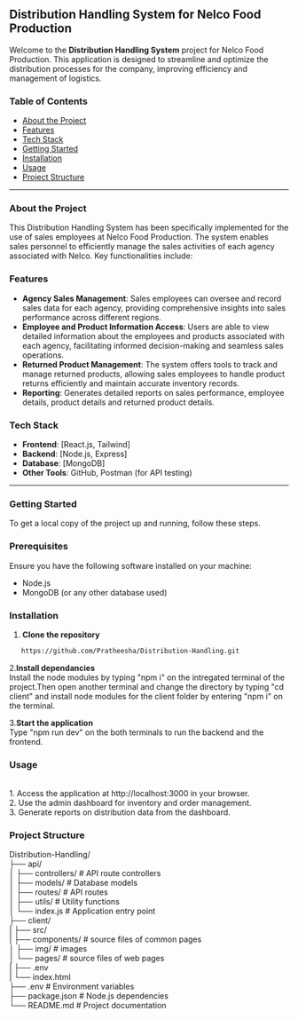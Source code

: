 ## Distribution Handling System for Nelco Food Production

Welcome to the **Distribution Handling System** project for Nelco Food Production. This application is designed to streamline and optimize the distribution processes for the company, improving efficiency and management of logistics. 

### Table of Contents
- [About the Project](#about-the-project)
- [Features](#features)
- [Tech Stack](#tech-stack)
- [Getting Started](#getting-started)
- [Installation](#installation)
- [Usage](#usage)
- [Project Structure](#project-structure)

---

### About the Project

This Distribution Handling System has been specifically implemented for the use of sales employees at Nelco Food Production. The system enables sales personnel to efficiently manage the sales activities of each agency associated with Nelco. Key functionalities include:

### Features

- **Agency Sales Management**: Sales employees can oversee and record sales data for each agency, providing comprehensive insights into sales performance across different regions.
- **Employee and Product Information Access**: Users are able to view detailed information about the employees and products associated with each agency, facilitating informed decision-making and seamless sales operations.
- **Returned Product Management**: The system offers tools to track and manage returned products, allowing sales employees to handle product returns efficiently and maintain accurate inventory records.
- **Reporting**: Generates detailed reports on sales performance, employee details, product details and returned product details.

### Tech Stack

- **Frontend**: [React.js, Tailwind]
- **Backend**: [Node.js, Express]
- **Database**: [MongoDB]
- **Other Tools**: GitHub, Postman (for API testing)

---

### Getting Started

To get a local copy of the project up and running, follow these steps.

### Prerequisites

Ensure you have the following software installed on your machine:
- Node.js
- MongoDB (or any other database used)

### Installation

1. **Clone the repository**
 ```bash
    https://github.com/Pratheesha/Distribution-Handling.git
 ````
2.**Install dependancies**
<br> Install the node modules by typing "npm i" on the intregated terminal of the project.Then open another terminal and change the directory by typing "cd client" and install node modules for the client folder by entering "npm i" on the terminal.

3.**Start the application**
<br>Type "npm run dev" on the both terminals to run the backend and the frontend.

### Usage
<br>1. Access the application at http://localhost:3000 in your browser.
<br>2. Use the admin dashboard for inventory and order management.
<br>3. Generate reports on distribution data from the dashboard.

### Project Structure
Distribution-Handling/
<br>├── api/
<br>│   ├── controllers/        # API route controllers
<br>│   ├── models/             # Database models
<br>│   ├── routes/             # API routes
<br>│   ├── utils/              # Utility functions
<br>│   └── index.js            # Application entry point
<br>├── client/ 
<br>|    ├── src/ 
<br>|       ├── components/       # source files of common pages
<br>│       ├── img/              # images
<br>│       └── pages/            # source files of web pages
<br>|    ├── .env
<br>|    └── index.html 
<br>├── .env                    # Environment variables
<br>├── package.json            # Node.js dependencies
<br>└── README.md               # Project documentation


